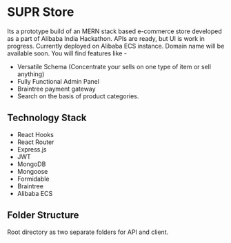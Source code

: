 # SUPR Store

Its a prototype build of an MERN stack based e-commerce store developed as a part of Alibaba India Hackathon. APIs are ready, but UI is work in progress. Currently deployed on Alibaba ECS instance. Domain name will be available soon. You will find features like -

- Versatile Schema (Concentrate your sells on one type of item or sell anything)
- Fully Functional Admin Panel
- Braintree payment gateway
- Search on the basis of product categories.

## Technology Stack

- React Hooks
- React Router
- Express.js
- JWT
- MongoDB
- Mongoose
- Formidable
- Braintree
- Alibaba ECS

## Folder Structure

Root directory as two separate folders for API and client.
